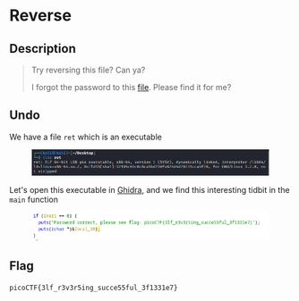 # Reverse

## Description

> Try reversing this file? Can ya?
>
> I forgot the password to this [file](https://artifacts.picoctf.net/c/270/ret). Please find it for me?

## Undo

We have a file `ret` which is an executable

<figure><img src="../../.gitbook/assets/image (3).png" alt=""><figcaption></figcaption></figure>

Let's open this executable in [Ghidra](https://ghidra-sre.org/), and we find this interesting tidbit in the `main` function

<figure><img src="../../.gitbook/assets/Untitled (3).png" alt=""><figcaption></figcaption></figure>

## Flag

`picoCTF{3lf_r3v3r5ing_succe55ful_3f1331e7}`
